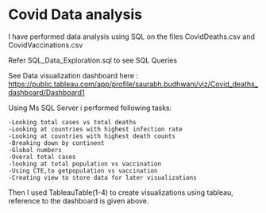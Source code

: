 # Covid Data analysis

I have performed data analysis using SQL on the files CovidDeaths.csv and CovidVaccinations.csv

Refer SQL_Data_Exploration.sql to see SQL Queries

See Data visualization dashboard here : https://public.tableau.com/app/profile/saurabh.budhwani/viz/Covid_deaths_dashboard/Dashboard1

Using Ms SQL Server i performed following tasks:

    -Looking total cases vs total deaths
    -Looking at countries with highest infection rate
    -Looking at countries with highest death counts
    -Breaking down by continent
    -Global numbers
    -Overal total cases
    -looking at total population vs vaccination
    -Using CTE,to getpopulation vs vaccination
    -Creating view to store data for later visualizations
    
Then I used TableauTable(1-4) to create visualizations using tableau, reference to the dashboard is given above.
    
